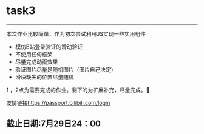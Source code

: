# task3

------

本次作业比较简单，作为初次尝试利用JS实现一些实用组件

+ 模仿B站登录验证的滑动验证
+ 不使用任何框架
+ 尽量完成动画效果
+ 验证图片尽量是随机图片（图片自己决定）
+ 滑块缺失的位置尽量随机

1 ，2点为需要完成的作业。剩下的为扩展补充，尽量完成。💪

友情链接<https://passport.bilibili.com/login>

## 截止日期:7月29日24：00
